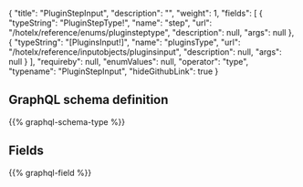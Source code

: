 {
  "title": "PluginStepInput",
  "description": "",
  "weight": 1,
  "fields": [
    {
      "typeString": "PluginStepType!",
      "name": "step",
      "url": "/hotelx/reference/enums/pluginsteptype",
      "description": null,
      "args": null
    },
    {
      "typeString": "[PluginsInput!]",
      "name": "pluginsType",
      "url": "/hotelx/reference/inputobjects/pluginsinput",
      "description": null,
      "args": null
    }
  ],
  "requireby": null,
  "enumValues": null,
  "operator": "type",
  "typename": "PluginStepInput",
  "hideGithubLink": true
}
## GraphQL schema definition

{{% graphql-schema-type %}}

## Fields

{{% graphql-field %}}
